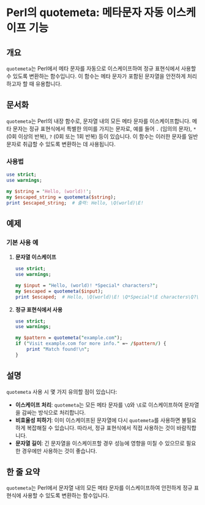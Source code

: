 <!--
Meta Description: # Perl의 quotemeta: 메타문자 자동 이스케이프 기능 ## 개요 `quotemeta`는 Perl에서 메타 문자를 자동으로 이스케이프하여 정규 표현식에서 사용할 수 있도록 변환하는 함수입니다. 이 함수는 메타 문자가 포함된 문자열을 안전하게 처리하고자 할 때 ...
Meta Keywords: quotemeta, use, 문자를, 표현식에서, 문자열
-->

# Perl의 quotemeta: 메타문자 자동 이스케이프 기능

## 개요
`quotemeta`는 Perl에서 메타 문자를 자동으로 이스케이프하여 정규 표현식에서 사용할 수 있도록 변환하는 함수입니다. 이 함수는 메타 문자가 포함된 문자열을 안전하게 처리하고자 할 때 유용합니다.

## 문서화
`quotemeta`는 Perl의 내장 함수로, 문자열 내의 모든 메타 문자를 이스케이프합니다. 메타 문자는 정규 표현식에서 특별한 의미를 가지는 문자로, 예를 들어 `.` (임의의 문자), `*` (0회 이상의 반복), `?` (0회 또는 1회 반복) 등이 있습니다. 이 함수는 이러한 문자를 일반 문자로 취급할 수 있도록 변환하는 데 사용됩니다.

### 사용법
```perl
use strict;
use warnings;

my $string = 'Hello, (world)!';
my $escaped_string = quotemeta($string);
print $escaped_string;  # 출력: Hello, \Q(world)\E!
```

## 예제
### 기본 사용 예
1. **문자열 이스케이프**
   ```perl
   use strict;
   use warnings;

   my $input = "Hello, (world)! *Special* characters?";
   my $escaped = quotemeta($input);
   print $escaped;  # Hello, \Q(world)\E! \Q*Special*\E characters\Q?\E
   ```

2. **정규 표현식에서 사용**
   ```perl
   use strict;
   use warnings;

   my $pattern = quotemeta("example.com");
   if ("Visit example.com for more info." =~ /$pattern/) {
       print "Match found!\n";
   }
   ```

## 설명
`quotemeta` 사용 시 몇 가지 유의할 점이 있습니다:

- **이스케이프 처리**: `quotemeta`는 모든 메타 문자를 `\Q`와 `\E`로 이스케이프하여 문자열을 감싸는 방식으로 처리합니다.
- **비효율성 피하기**: 이미 이스케이프된 문자열에 다시 `quotemeta`를 사용하면 불필요하게 복잡해질 수 있습니다. 따라서, 정규 표현식에서 직접 사용하는 것이 바람직합니다.
- **문자열 길이**: 긴 문자열을 이스케이프할 경우 성능에 영향을 미칠 수 있으므로 필요한 경우에만 사용하는 것이 좋습니다.

## 한 줄 요약
`quotemeta`는 Perl에서 문자열 내의 모든 메타 문자를 이스케이프하여 안전하게 정규 표현식에 사용할 수 있도록 변환하는 함수입니다.